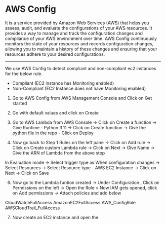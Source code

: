 # AWS Config

It is a service provided by Amazon Web Services (AWS) that helps you assess, audit, and evaluate the configurations of your AWS resources. It provides a way to manage and track the configuration changes and compliance of your AWS environment over time. AWS Config continuously monitors the state of your resources and records configuration changes, allowing you to maintain a history of these changes and ensuring that your resources adhere to your desired configurations.

---
We use AWS Config to detect compliant and non-compliant ec2 instances for the below rule.

- Compliant (EC2 Instance has Monitoring enabled)
- Non-Compliant (EC2 Instance does not have Monitoring enabled)
  
1.  Go to AWS Config from AWS Management Console and Click on Get started

2. Go with default values and click on Create

3. Go to AWS Lambda from AWS Console -> Click on Create a function -> Give Runtime - Python 3.11 -> Click on Create function -> Give the python file in the repo - Click on Deploy 

5. Now go back to Step 1 Rules on the left pane -> Click on Add rule -> Click on Create custom Lambda rule -> Click on Next -> Give Name -> Give the ARN of Lambda from the above step

In Evaluation mode -> Select trigger type as When configuration changes -> Select Resources -> Select Resource type - AWS EC2 Instance -> Click on Next -> Click on Save


6. Now go to the Lambda funtion created -> Under Configuration , Click on Permissions on the left -> Open the Role > Now IAM gets opened, click on Add permissions -> Attach policies and add below

CloudWatchFullAccess
AmazonEC2FullAccess
AWS_ConfigRole
AWSCloudTrail_FullAccess


7. Now create an EC2 instance and open the 
